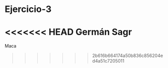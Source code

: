 # Ejercicio-3
<<<<<<< HEAD
Germán Sagr
=======

Maca
>>>>>>> 2b616b664174a50b836c856204ed4a51c7205011
